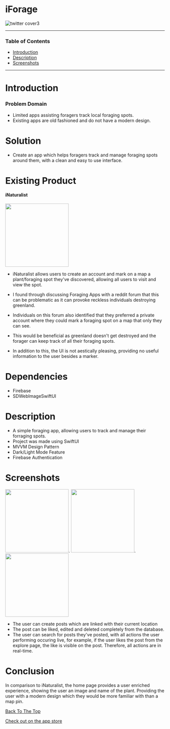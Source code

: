 # iForage
![twitter cover3](https://user-images.githubusercontent.com/91622555/138967460-19904389-e1c0-4321-9369-7e5255024ea8.png)

---

### Table of Contents

- [Introduction](#Introduction)
- [Description](#Description)
- [Screenshots](#Screenshots)

---

# Introduction
### Problem Domain
- Limited apps assisting foragers track local foraging spots.
- Existing apps are old fashioned and do not have a modern design.

# Solution
- Create an app which helps foragers track and manage foraging spots around them, with a clean and easy to use interface.

# Existing Product
#### iNaturalist
<img src="https://user-images.githubusercontent.com/91622555/137644818-bec5c761-a3cd-425f-bc4d-a33dc415ce50.PNG" width="200" />

- iNaturalist allows users to create an account and mark on a map a plant/foraging spot they've discovered, allowing all users to visit and view the spot.

- I found through discussing Foraging Apps with a reddit forum that this can be problematic as it can provoke reckless individuals destroying greenland.

- Individuals on this forum also identified that they preferred a private account where they could mark a foraging spot on a map that only they can see.

- This would be beneficial as greenland doesn't get destroyed and the forager can keep track of all their foraging spots.
- In addition to this, the UI is not aestically pleasing, providing no useful information to the user besides a marker.


# Dependencies
- Firebase
- SDWebImageSwiftUI

# Description
- A simple foraging app, allowing users to track and manage their forraging spots.
- Project was made using SwiftUI
- MVVM Design Pattern
- Dark/Light Mode Feature
- Firebase Authentication

# Screenshots
<img src="https://user-images.githubusercontent.com/91622555/138966668-f4e4c43e-d3b0-4b96-8ac6-f54eeb25fa24.gif" width="200" />.
<img src="https://user-images.githubusercontent.com/91622555/138966679-22e60e8c-8c41-448a-8584-28d7868c387a.gif" width="200" />.
<img src="https://user-images.githubusercontent.com/91622555/138967121-707be8f5-9a32-4d83-9903-01fa2d10d62b.gif" width="200" />
- The user can create posts which are linked with their current location
- The post can be liked, edited and deleted completely from the database.
- The user can search for posts they've posted, with all actions the user performing occuring live, for example, if the user likes the post from the explore page, the like is visible on the post. Therefore, all actions are in real-time.

# Conclusion
In comparison to iNaturalist, the home page provides a user enriched experience, showing the user an image and name of the plant. Providing the user with a modern design which they would be more familiar with than a map pin.

[Back To The Top](#iForage)

[Check out on the app store](https://apps.apple.com/gb/app/iforage/id1592190038)
